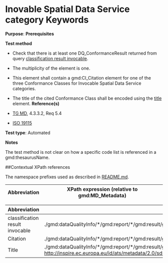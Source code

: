 # Inovable Spatial Data Service category Keywords

**Purpose**: 
**Prerequisites**

**Test method**

* Check that there is at least one DQ_ConformanceResult returned from query [classification result invocable](#result_invocable).
* The multiplicity of the element  is one.

* This element shall contain a gmd:CI_Citation element for one of the three Conformance Classes for Invocable Spatial Data Service categories.
* The title of the cited Conformance Class shall be encoded using the [title](#title) element. 
**Reference(s)**	 

* [TG MD](http://inspire.ec.europa.eu/id/ats/metadata/2.0/sds-invocable/README#ref_TG_MD), 4.3.3.2, Req 5.4
* [ISO 19115](http://inspire.ec.europa.eu/id/ats/metadata/2.0/sds-invocable/README#ref_ISO_19115)

**Test type**: Automated

**Notes**

The test method is not clear on how a specific code list is referenced in a gmd:thesaurusName.


##Contextual XPath references

The namespace prefixes used as described in [README.md](http://inspire.ec.europa.eu/id/ats/metadata/2.0/sds-invocable/README#namespaces).

Abbreviation                                   |  XPath expression (relative to gmd:MD_Metadata)
-----------------------------------------------| -------------------------------------------------------------------------

Abbreviation                                               |  XPath expression
---------------------------------------------------------- | -------------------------------------------------------------------------
<a name="result_invocable">classification result invocable</a> | ./gmd:dataQualityInfo/\*/gmd:report/\*/gmd:result/gmd:DQ_ConformanceResult[1]
 <a name="citation">Citation</a> | ./gmd:dataQualityInfo/\*/gmd:report/\*/gmd:result/gmd:DQ_ConformanceResult[1]/\*/gmd:CI_Citation
 <a name="title">Title</a> | ./gmd:dataQualityInfo/\*/gmd:report/\*/gmd:result/gmd:DQ_ConformanceResult[1]/\*/gmd:CI_Citation/gmd:title/gmd:Anchor/@xlink:href=' http://inspire.ec.europa.eu/id/ats/metadata/2.0/sds-invocable'